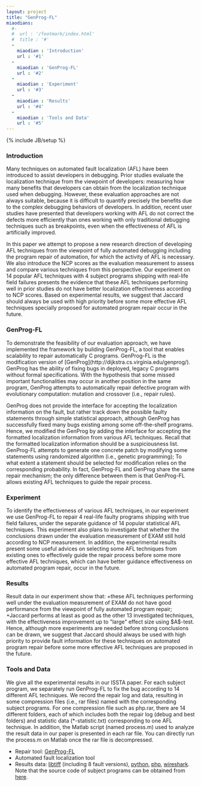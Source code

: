 ```yaml
---
layout: project
title: "GenProg-FL"
miaodians:
  #- 
  #  url : '/footmark/index.html'
  #  title : '#'
  - 
    miaodian : 'Introduction'
    url : '#1'
  -
    miaodian : 'GenProg-FL'
    url : '#2'
  -
    miaodian : 'Experiment'
    url : '#3'
  -
    miaodian : 'Results'
    url : '#4'
  -
    miaodian : 'Tools and Data'
    url : '#5'
---
```

{% include JB/setup %}

<h3><a  name="1"> Introduction </a></h3>
   Many techniques on automated fault localization (AFL) have been introduced to assist developers in debugging. Prior studies evaluate the localization technique from the viewpoint of developers: measuring how many benefits that developers can obtain from the localization technique used when debugging. However, these evaluation approaches are not always suitable, because it is difficult to quantify precisely the benefits due to the complex debugging behaviors of developers. In addition, recent user studies have presented that developers working with AFL do not correct the defects more efficiently than ones working with only traditional debugging techniques such as breakpoints, even when the effectiveness of AFL is artificially improved.

   In this paper we attempt to propose a new research direction of developing AFL techniques from the viewpoint of fully automated debugging including the program repair of automation, for which the activity of AFL is necessary.  We also introduce the NCP scores as the evaluation measurement to assess and compare various techniques from this perspective. Our experiment on 14 popular AFL techniques with 4 subject programs shipping with real-life field failures presents the evidence that these AFL techniques performing well in prior studies do not have better localization effectiveness according to NCP scores. Based on experimental results, we suggest that Jaccard should always be used with high priority before some more effective AFL techniques specially proposed for automated program repair occur in the future.

<h3><a  name="2">  GenProg-FL </a></h3>
   To demonstrate the feasibility of our evaluation approach, we have implemented the framework by building GenProg-FL, a tool that enables scalability to repair automatically C programs. GenProg-FL is the modification version of [GenProg](http://dijkstra.cs.virginia.edu/genprog/). GenProg has the ability of fixing bugs in deployed, legacy C programs without formal specifications. With the hypothesis that some missed important functionalities may occur in another position in the same program, GenProg attempts to automatically repair defective program with evolutionary computation: mutation and crossover (i.e., repair rules).

   GenProg does not provide the interface for accepting the localization information on the fault, but rather track down the possible faulty statements through simple statistical approach, although GenProg has successfully fixed many bugs existing among some off-the-shelf programs. Hence, we modified the GenProg by adding the interface for accepting the formatted localization information from various AFL techniques. Recall that the formatted localization information should be a suspiciousness list. GenProg-FL attempts to generate one concrete patch by modifying some statements using randomized algorithm (i.e., genetic programming); To what extent a statement should be selected for modification relies on the corresponding probability. In fact, GenProg-FL and GenProg share the same repair mechanism; the only difference between them is that GenProg-FL allows existing AFL techniques to guide the repair process.

<h3><a name="3">Experiment</a></h3>
   To  identify the effectiveness of various AFL techniques, in our experiment we use GenProg-FL to repair 4 real-life faulty programs shipping with true field failures, under the separate guidance of 14 popular statistical AFL techniques. This experiment also plans to investigate that whether the conclusions drawn under the evaluation measurement of EXAM still hold according to NCP measurement. In addition, the experimental results present some useful advices on selecting some AFL techniques from existing ones to effectively guide the repair process before some more effective AFL techniques, which can have better guidance effectiveness on automated program repair, occur in the future.

<h3><a name="4">Results</a></h3>
   Result data in our experiment show that:
   +these AFL techniques performing well under the evaluation measurement of EXAM do not have good performance from the viewpoint of fully automated program repair;
   +Jaccard performs at least as good as the other 13 investigated techniques, with the effectiveness improvement up to "large" effect size using $A$-test. Hence, although more experiments are needed before strong conclusions can be drawn, we suggest that Jaccard should always be used with high priority to provide fault information for these techniques on automated program repair before some more effective AFL techniques are proposed in the future.

<h3><a name="5">Tools and Data</a></h3>
   We give all the experimental results in our ISSTA paper. For each subject program, we separately run GenProg-FL to fix the bug according to 14 different AFL techniques. We record the repair log and data, resulting in some compression files (i.e., rar files) named with the corresponding subject programs. For one compression file such as php.rar, there are 14 different folders, each of which includes both the repair log (debug and best folders) and statistic data (*-statistic.txt) corresponding to one AFL technique. In addition, the Matlab script (named process.m) used to analyze the result data in our paper is presented in each rar file. You can directly run the process.m on Matlab once the rar file is decompressed. 

  + Repair tool: [GenProg-FL](http://sourceforge.net/projects/afl/files/GenProg-FL.rar)
  + Automated fault localization tool
  + Results data: [libtiff](http://sourceforge.net/projects/afl/files/libtiff.rar) (including 8 fault versions), [python](http://sourceforge.net/projects/afl/files/python.rar), [php](http://sourceforge.net/projects/afl/files/php.rar), [wireshark](http://sourceforge.net/projects/afl/files/wireshark.rar). Note that the source code of subject programs can be obtained from [here](https://church.cs.virginia.edu/genprog/archive/genprog-105-bugs-tarballs/).
